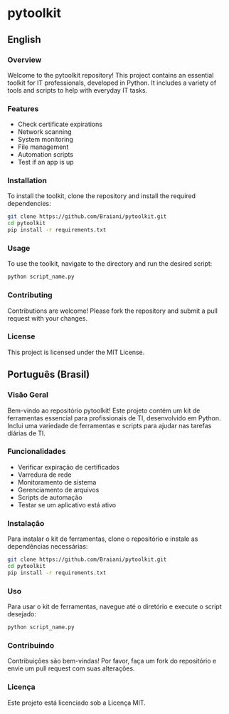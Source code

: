 # pytoolkit

## English

### Overview
Welcome to the pytoolkit repository! This project contains an essential toolkit for IT professionals, developed in Python. It includes a variety of tools and scripts to help with everyday IT tasks.

### Features
- Check certificate expirations
- Network scanning
- System monitoring
- File management
- Automation scripts
- Test if an app is up

### Installation
To install the toolkit, clone the repository and install the required dependencies:
```bash
git clone https://github.com/Braiani/pytoolkit.git
cd pytoolkit
pip install -r requirements.txt
```

### Usage
To use the toolkit, navigate to the directory and run the desired script:
```bash
python script_name.py
```

### Contributing
Contributions are welcome! Please fork the repository and submit a pull request with your changes.

### License
This project is licensed under the MIT License.

## Português (Brasil)

### Visão Geral
Bem-vindo ao repositório pytoolkit! Este projeto contém um kit de ferramentas essencial para profissionais de TI, desenvolvido em Python. Inclui uma variedade de ferramentas e scripts para ajudar nas tarefas diárias de TI.

### Funcionalidades
- Verificar expiração de certificados
- Varredura de rede
- Monitoramento de sistema
- Gerenciamento de arquivos
- Scripts de automação
- Testar se um aplicativo está ativo

### Instalação
Para instalar o kit de ferramentas, clone o repositório e instale as dependências necessárias:
```bash
git clone https://github.com/Braiani/pytoolkit.git
cd pytoolkit
pip install -r requirements.txt
```

### Uso
Para usar o kit de ferramentas, navegue até o diretório e execute o script desejado:
```bash
python script_name.py
```

### Contribuindo
Contribuições são bem-vindas! Por favor, faça um fork do repositório e envie um pull request com suas alterações.

### Licença
Este projeto está licenciado sob a Licença MIT.
